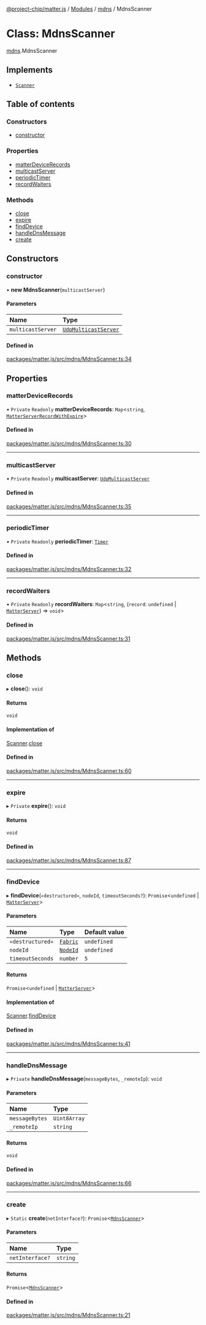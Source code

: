[@project-chip/matter.js](../README.md) / [Modules](../modules.md) / [mdns](../modules/mdns.md) / MdnsScanner

# Class: MdnsScanner

[mdns](../modules/mdns.md).MdnsScanner

## Implements

- [`Scanner`](../interfaces/common.Scanner.md)

## Table of contents

### Constructors

- [constructor](mdns.MdnsScanner.md#constructor)

### Properties

- [matterDeviceRecords](mdns.MdnsScanner.md#matterdevicerecords)
- [multicastServer](mdns.MdnsScanner.md#multicastserver)
- [periodicTimer](mdns.MdnsScanner.md#periodictimer)
- [recordWaiters](mdns.MdnsScanner.md#recordwaiters)

### Methods

- [close](mdns.MdnsScanner.md#close)
- [expire](mdns.MdnsScanner.md#expire)
- [findDevice](mdns.MdnsScanner.md#finddevice)
- [handleDnsMessage](mdns.MdnsScanner.md#handlednsmessage)
- [create](mdns.MdnsScanner.md#create)

## Constructors

### constructor

• **new MdnsScanner**(`multicastServer`)

#### Parameters

| Name | Type |
| :------ | :------ |
| `multicastServer` | [`UdpMulticastServer`](net.UdpMulticastServer.md) |

#### Defined in

[packages/matter.js/src/mdns/MdnsScanner.ts:34](https://github.com/project-chip/matter.js/blob/5bdbf8d/packages/matter.js/src/mdns/MdnsScanner.ts#L34)

## Properties

### matterDeviceRecords

• `Private` `Readonly` **matterDeviceRecords**: `Map`<`string`, [`MatterServerRecordWithExpire`](../modules/index._internal_.md#matterserverrecordwithexpire)\>

#### Defined in

[packages/matter.js/src/mdns/MdnsScanner.ts:30](https://github.com/project-chip/matter.js/blob/5bdbf8d/packages/matter.js/src/mdns/MdnsScanner.ts#L30)

___

### multicastServer

• `Private` `Readonly` **multicastServer**: [`UdpMulticastServer`](net.UdpMulticastServer.md)

#### Defined in

[packages/matter.js/src/mdns/MdnsScanner.ts:35](https://github.com/project-chip/matter.js/blob/5bdbf8d/packages/matter.js/src/mdns/MdnsScanner.ts#L35)

___

### periodicTimer

• `Private` `Readonly` **periodicTimer**: [`Timer`](../interfaces/time.Timer.md)

#### Defined in

[packages/matter.js/src/mdns/MdnsScanner.ts:32](https://github.com/project-chip/matter.js/blob/5bdbf8d/packages/matter.js/src/mdns/MdnsScanner.ts#L32)

___

### recordWaiters

• `Private` `Readonly` **recordWaiters**: `Map`<`string`, (`record`: `undefined` \| [`MatterServer`](../modules/common.md#matterserver)) => `void`\>

#### Defined in

[packages/matter.js/src/mdns/MdnsScanner.ts:31](https://github.com/project-chip/matter.js/blob/5bdbf8d/packages/matter.js/src/mdns/MdnsScanner.ts#L31)

## Methods

### close

▸ **close**(): `void`

#### Returns

`void`

#### Implementation of

[Scanner](../interfaces/common.Scanner.md).[close](../interfaces/common.Scanner.md#close)

#### Defined in

[packages/matter.js/src/mdns/MdnsScanner.ts:60](https://github.com/project-chip/matter.js/blob/5bdbf8d/packages/matter.js/src/mdns/MdnsScanner.ts#L60)

___

### expire

▸ `Private` **expire**(): `void`

#### Returns

`void`

#### Defined in

[packages/matter.js/src/mdns/MdnsScanner.ts:87](https://github.com/project-chip/matter.js/blob/5bdbf8d/packages/matter.js/src/mdns/MdnsScanner.ts#L87)

___

### findDevice

▸ **findDevice**(`«destructured»`, `nodeId`, `timeoutSeconds?`): `Promise`<`undefined` \| [`MatterServer`](../modules/common.md#matterserver)\>

#### Parameters

| Name | Type | Default value |
| :------ | :------ | :------ |
| `«destructured»` | [`Fabric`](fabric.Fabric.md) | `undefined` |
| `nodeId` | [`NodeId`](datatype.NodeId.md) | `undefined` |
| `timeoutSeconds` | `number` | `5` |

#### Returns

`Promise`<`undefined` \| [`MatterServer`](../modules/common.md#matterserver)\>

#### Implementation of

[Scanner](../interfaces/common.Scanner.md).[findDevice](../interfaces/common.Scanner.md#finddevice)

#### Defined in

[packages/matter.js/src/mdns/MdnsScanner.ts:41](https://github.com/project-chip/matter.js/blob/5bdbf8d/packages/matter.js/src/mdns/MdnsScanner.ts#L41)

___

### handleDnsMessage

▸ `Private` **handleDnsMessage**(`messageBytes`, `_remoteIp`): `void`

#### Parameters

| Name | Type |
| :------ | :------ |
| `messageBytes` | `Uint8Array` |
| `_remoteIp` | `string` |

#### Returns

`void`

#### Defined in

[packages/matter.js/src/mdns/MdnsScanner.ts:66](https://github.com/project-chip/matter.js/blob/5bdbf8d/packages/matter.js/src/mdns/MdnsScanner.ts#L66)

___

### create

▸ `Static` **create**(`netInterface?`): `Promise`<[`MdnsScanner`](mdns.MdnsScanner.md)\>

#### Parameters

| Name | Type |
| :------ | :------ |
| `netInterface?` | `string` |

#### Returns

`Promise`<[`MdnsScanner`](mdns.MdnsScanner.md)\>

#### Defined in

[packages/matter.js/src/mdns/MdnsScanner.ts:21](https://github.com/project-chip/matter.js/blob/5bdbf8d/packages/matter.js/src/mdns/MdnsScanner.ts#L21)

